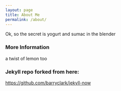 ```yaml
---
layout: page
title: About Me
permalink: /about/
---
```


Ok, so the secret is yogurt and sumac in the blender

### More Information

a twist of lemon too

### Jekyll repo forked from here:
https://github.com/barryclark/jekyll-now

